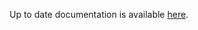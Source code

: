 <!-- DO NOT EDIT THIS FILE MANUALLY -->
<!-- Please read https://github.com/linuxserver/docker-baseimage-selkies/blob/alpine322/.github/CONTRIBUTING.md -->
Up to date documentation is available [here](https://github.com/linuxserver/docker-baseimage-selkies/blob/master/README.md).
